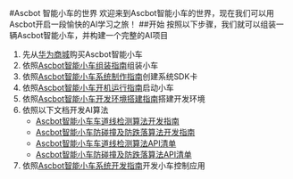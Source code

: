 #Ascbot 智能小车的世界
欢迎来到Ascbot智能小车的世界，现在我们可以用Ascbot开启一段愉快的AI学习之旅！
##开始
按照以下步骤，我们就可以组装一辆Ascbot智能小车，并构建一个完整的AI项目

1. 先从[华为商城](https://www.vmall.com)购买Ascbot智能小车
2. 依照[Ascbot智能小车组装指南](./Docs/Ascbot-assembly-guide-cn.md)组装小车
3. 依照[Ascbot智能小车系统制作指南](./Docs/Ascbot-system-install-guide.md)创建系统SDK卡
4. 依照[Ascbot智能小车开机运行指南](./Docs/Ascbot-system-startup.md)启动小车
5. 依照[Ascbot智能小车开发环境搭建指南](./Docs/Ascbot-Development-environment-guide.md)搭建开发环境
6. 依照以下文档开发AI算法
    * [Ascbot智能小车车道线检测算法开发指南](./Docs/Ascbot-Lane_Detection-Algorithm-Development-Guide.md)
    * [Ascbot智能小车防碰撞及防跌落算法开发指南](./Docs/Ascbot-Anti-collision_anti-drop-algorithm-development-guide.md)
    * [Ascbot智能小车车道线检测算法API清单](./Docs/Ascbot-Lane_Detection-Algorithm-API-list.md)
    * [Ascbot智能小车防碰撞及防跌落算法API清单](./Docs/Ascbot-Anti-collision_anti-drop-algorithm-API-list.md)
7. 依照[Ascbot智能小车系统开发指南](./Docs/Ascbot-system-develop-guide.md)开发小车控制应用

